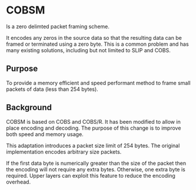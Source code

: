 # COBSM
Is a zero delimted packet framing scheme. 

It encodes any zeros in the source data so that the resulting data can be framed or terminated using a zero byte. This is a common problem and has many existing solutions, including but not limited to SLIP and COBS.
## Purpose
To provide a memory efficient and speed performant method to frame small packets of data (less than 254 bytes).
## Background
COBSM is based on COBS and COBS/R. It has been modified to allow in place encoding and decoding. The purpose of this change is to improve both speed and memory usage. 

This adaptation introduces a packet size limit of 254 bytes. The original implementation encodes arbitrary size packets. 

If the first data byte is numerically greater than the size of the packet then the encoding will not require any extra bytes. Otherwise, one extra byte is required. Upper layers can exploit this feature to reduce the encoding overhead.